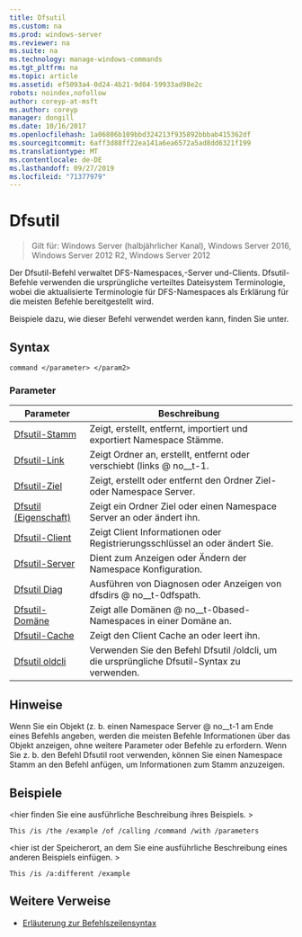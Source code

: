 ```yaml
---
title: Dfsutil
ms.custom: na
ms.prod: windows-server
ms.reviewer: na
ms.suite: na
ms.technology: manage-windows-commands
ms.tgt_pltfrm: na
ms.topic: article
ms.assetid: ef5093a4-0d24-4b21-9d04-59933ad98e2c
robots: noindex,nofollow
author: coreyp-at-msft
ms.author: coreyp
manager: dongill
ms.date: 10/16/2017
ms.openlocfilehash: 1a06806b109bbd324213f935892bbbab415362df
ms.sourcegitcommit: 6aff3d88ff22ea141a6ea6572a5ad8dd6321f199
ms.translationtype: MT
ms.contentlocale: de-DE
ms.lasthandoff: 09/27/2019
ms.locfileid: "71377979"
---
```

# <a name="dfsutil"></a>Dfsutil

>Gilt für: Windows Server (halbjährlicher Kanal), Windows Server 2016, Windows Server 2012 R2, Windows Server 2012

Der Dfsutil-Befehl verwaltet DFS-Namespaces,-Server und-Clients. Dfsutil-Befehle verwenden die ursprüngliche verteiltes Dateisystem Terminologie, wobei die aktualisierte Terminologie für DFS-Namespaces als Erklärung für die meisten Befehle bereitgestellt wird.

Beispiele dazu, wie dieser Befehl verwendet werden kann, finden Sie unter. 

## <a name="syntax"></a>Syntax

```
command </parameter> </param2>
```

### <a name="parameters"></a>Parameter

|Parameter|Beschreibung|
|-------|--------|
|[Dfsutil-Stamm](dfsutil-root.md)|Zeigt, erstellt, entfernt, importiert und exportiert Namespace Stämme.|
|[Dfsutil-Link](dfsutil-link.md)|Zeigt Ordner an, erstellt, entfernt oder verschiebt \(links @ no__t-1.|
|[Dfsutil-Ziel](dfsutil-target.md)|Zeigt, erstellt oder entfernt den Ordner Ziel-oder Namespace Server.|
|[Dfsutil (Eigenschaft)](dfsutil-property.md)|Zeigt ein Ordner Ziel oder einen Namespace Server an oder ändert ihn.|
|[Dfsutil-Client](dfsutil-client.md)|Zeigt Client Informationen oder Registrierungsschlüssel an oder ändert Sie.|
|[Dfsutil-Server](dfsutil-server.md)|Dient zum Anzeigen oder Ändern der Namespace Konfiguration.|
|[Dfsutil Diag](dfsutil-diag.md)|Ausführen von Diagnosen oder Anzeigen von dfsdirs @ no__t-0dfspath.|
|[Dfsutil-Domäne](dfsutil-domain.md)|Zeigt alle Domänen @ no__t-0based-Namespaces in einer Domäne an.|
|[Dfsutil-Cache](dfsutil-cache.md)|Zeigt den Client Cache an oder leert ihn.|
|[Dfsutil oldcli](dfsutil-oldcli.md)|Verwenden Sie den Befehl Dfsutil \/oldcli, um die ursprüngliche Dfsutil-Syntax zu verwenden.|

## <a name="remarks-optional-section"></a>Hinweise <optional section>
Wenn Sie ein Objekt \(z. b. einen Namespace Server @ no__t-1 am Ende eines Befehls angeben, werden die meisten Befehle Informationen über das Objekt anzeigen, ohne weitere Parameter oder Befehle zu erfordern. Wenn Sie z. b. den Befehl Dfsutil root verwenden, können Sie einen Namespace Stamm an den Befehl anfügen, um Informationen zum Stamm anzuzeigen.

## <a name="BKMK_Examples"></a>Beispiele
&lt;hier finden Sie eine ausführliche Beschreibung ihres Beispiels. &gt;

```
This /is /the /example /of /calling /command /with /parameters
```

&lt;hier ist der Speicherort, an dem Sie eine ausführliche Beschreibung eines anderen Beispiels einfügen. &gt;

```
This /is /a:different /example
```

## <a name="additional-references"></a>Weitere Verweise

-   [Erläuterung zur Befehlszeilensyntax](command-line-syntax-key.md)


